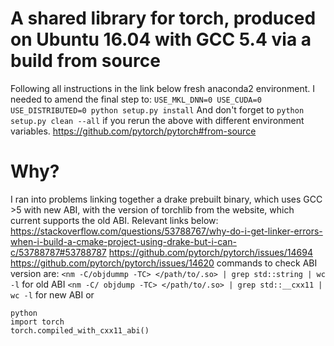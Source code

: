 # A shared library for torch, produced on Ubuntu 16.04 with GCC 5.4 via a build from source
Following all instructions in the link below fresh anaconda2 environment.
I needed to amend the final step to:
`USE_MKL_DNN=0 USE_CUDA=0 USE_DISTRIBUTED=0 python setup.py install`
And don't forget to `python setup.py clean --all` if you rerun the above with different environment variables.
https://github.com/pytorch/pytorch#from-source

# Why?
I ran into problems linking together a drake prebuilt binary, which uses GCC >5 with new ABI, with 
the version of torchlib from the website, which current supports the old ABI.  Relevant links below:
https://stackoverflow.com/questions/53788767/why-do-i-get-linker-errors-when-i-build-a-cmake-project-using-drake-but-i-can-c/53788787#53788787
https://github.com/pytorch/pytorch/issues/14694
https://github.com/pytorch/pytorch/issues/14620
commands to check ABI version are:
`<nm -C/objdummp -TC> </path/to/.so> | grep std::string | wc -l` for old ABI
`<nm -C/ objdump -TC> </path/to/.so> | grep std::__cxx11 | wc -l` for new ABI
or 
```
python
import torch
torch.compiled_with_cxx11_abi()
```

